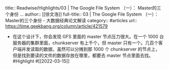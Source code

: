 title:: Readwise/Highlights/03 | The Google File System （一）： Master的三个身份 ...
author:: [[徐文浩]]
full-title:: 03 | The Google File System （一）： Master的三个身份 - 大数据经典论文解读
category:: #articles
url:: https://time.geekbang.org/column/article/421579

- 在这个设计下，你会发现 GFS 里面的 master 节点压力很大。在一个 1000 台服务器的集群里面，chunkserver 有上千个，但 master 只有一个。几百个客户端并发读取的数据，虽然可以分摊到那 1000 个 chunkserver 的节点上，但是找到要读的文件的数据存放在哪里，都要去 master 节点里面去找。 #Highlight #[[2022-03-15]]
